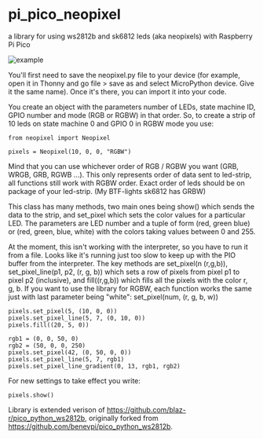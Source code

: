# pi_pico_neopixel
a library for using ws2812b and sk6812 leds (aka neopixels) with Raspberry Pi Pico

![example](https://github.com/blaz-r/pi_pico_neopixel/blob/main/pico_rgbw_rgb.jpg)

You'll first need to save the neopixel.py file to your device (for example, open it in Thonny and go file > save as and select MicroPython device. Give it the same name). Once it's there, you can import it into your code. 

You create an object with the parameters number of LEDs, state machine ID, GPIO number and mode (RGB or RGBW) in that order. So, to create a strip of 10 leds on state machine 0 and GPIO 0 in RGBW mode you use:

```
from neopixel import Neopixel

pixels = Neopixel(10, 0, 0, "RGBW")
```

Mind that you can use whichever order of RGB / RGBW you want (GRB, WRGB, GRB, RGWB ...). This only represents order of data sent to led-strip, all functions still work with RGBW order. Exact order of leds should be on package of your led-strip. (My BTF-lights sk6812 has GRBW)

This class has many methods, two main ones being show() which sends the data to the strip, and set_pixel which sets the color values for a particular LED. The parameters are LED number and a tuple of form (red, green blue) or (red, green, blue, white) with the colors taking values between 0 and 255.

At the moment, this isn't working with the interpreter, so you have to run it from a file. Looks like it's running just too slow to keep up with the PIO buffer from the interpreter. The key methods are set_pixel(n (r,g,b)), set_pixel_line(p1, p2, (r, g, b)) which sets a row of pixels from pixel p1 to pixel p2 (inclusive), and fill((r,g,b)) which fills all the pixels with the color r, g, b.
If you want to use the library for RGBW, each function works the same just with last parameter being "white": set_pixel(num, (r, g, b, w))

```
pixels.set_pixel(5, (10, 0, 0))
pixels.set_pixel_line(5, 7, (0, 10, 0))
pixels.fill((20, 5, 0))

rgb1 = (0, 0, 50, 0)
rgb2 = (50, 0, 0, 250)
pixels.set_pixel(42, (0, 50, 0, 0))
pixels.set_pixel_line(5, 7, rgb1)
pixels.set_pixel_line_gradient(0, 13, rgb1, rgb2)
```

For new settings to take effect you write:
```
pixels.show()
```

Library is extended verison of https://github.com/blaz-r/pico_python_ws2812b, originally forked from https://github.com/benevpi/pico_python_ws2812b.